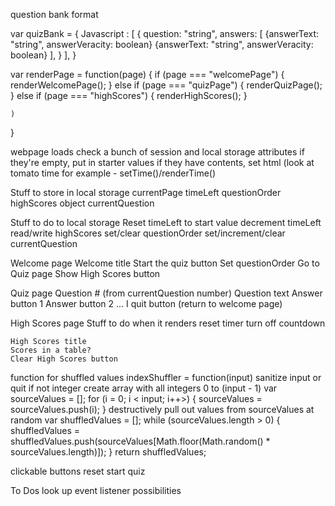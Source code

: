 question bank format

var quizBank = {
    Javascript : [
        {   question: "string",
            answers: [
                {answerText: "string",
                answerVeracity: boolean}
                {answerText: "string",
                answerVeracity: boolean}
            ],
        }
    ],
}


var renderPage = function(page) {
    if (page === "welcomePage") {
        renderWelcomePage();
    }
    else if (page === "quizPage") {
        renderQuizPage();
    }
    else if (page === "highScores") {
        renderHighScores();
    }
        
    )
}






webpage loads
check a bunch of session and local storage attributes
    if they're empty, put in starter values
    if they have contents, set html (look at tomato time for example - setTime()/renderTime()

Stuff to store in local storage
    currentPage
    timeLeft
    questionOrder
    highScores object
    currentQuestion

Stuff to do to local storage
    Reset timeLeft to start value
    decrement timeLeft
    read/write highScores
    set/clear questionOrder
    set/increment/clear currentQuestion


Welcome page
    Welcome title
    Start the quiz button
        Set questionOrder
        Go to Quiz page
    Show High Scores button 

Quiz page
    Question # (from currentQuestion number)
    Question text
        Answer button 1
        Answer button 2 
        ...
    I quit button (return to welcome page)

High Scores page
    Stuff to do when it renders
        reset timer
        turn off countdown
        
    High Scores title
    Scores in a table?
    Clear High Scores button








function for shuffled values
    indexShuffler = function(input)
    sanitize input or quit if not integer
    create array with all integers 0 to (input - 1)
        var sourceValues = [];
        for (i = 0; i < input; i++>) {
            sourceValues = sourceValues.push(i);
        }
    destructively pull out values from sourceValues at random
        var shuffledValues = [];
        while (sourceValues.length > 0) {
            shuffledValues = shuffledValues.push(sourceValues[Math.floor(Math.random() * sourceValues.length)]);
        }
        return shuffledValues;

clickable buttons
    reset
    start quiz










To Dos
look up event listener possibilities
